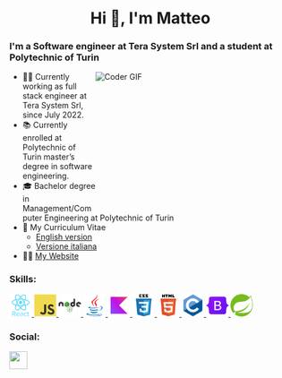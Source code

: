 <h1 align="center">Hi 👋, I'm Matteo</h1>
<h3>I'm a Software engineer at Tera System Srl and a student at Polytechnic of Turin</h3>

<img align="right" alt="Coder GIF" height=250 width=350 src="https://media.giphy.com/media/v1.Y2lkPTc5MGI3NjExczIxZW80cnc4eXdndjd5NTVkNWI1eWc3NmVkcHdseGdrcjh2aHl1NSZlcD12MV9pbnRlcm5hbF9naWZfYnlfaWQmY3Q9Zw/qgQUggAC3Pfv687qPC/giphy.gif" />

- 👨‍💼 Currently working as full stack engineer at Tera System Srl, since July 2022.
- 📚 Currently enrolled at Polytechnic of Turin master’s degree in software engineering.
- 🎓 Bachelor degree in Management/Computer Engineering at Polytechnic of Turin
- 📄 My Curriculum Vitae
     - [English version](https://www.canva.com/design/DAF2C45ttkg/ePjyt4zRqiAsw48xSiDPEw/view?utm_content=DAF2C45ttkg&utm_campaign=designshare&utm_medium=link&utm_source=editor)
     - [Versione italiana](https://www.canva.com/design/DAF7lIDZeFA/9J6wvvCNnRyx1aJGpJbNzQ/view?utm_content=DAF7lIDZeFA&utm_campaign=designshare&utm_medium=link&utm_source=editor)
- 🧑‍💻 [My Website](https://www.github.com/matteobusnelli)

<h3 align="left">Skills:</h3>
<p align="left">
     <a href="https://reactjs.org/" target="_blank" rel="noreferrer">
        <img src="https://raw.githubusercontent.com/devicons/devicon/master/icons/react/react-original-wordmark.svg" alt="react" width="40" height="40"/>
    </a>
     <a href="https://developer.mozilla.org/en-US/docs/Web/JavaScript" target="_blank" rel="noreferrer">
        <img src="https://raw.githubusercontent.com/devicons/devicon/master/icons/javascript/javascript-original.svg" alt="javascript" width="40" height="40"/>
    </a>
    <a href="https://nodejs.org" target="_blank" rel="noreferrer">
        <img src="https://raw.githubusercontent.com/devicons/devicon/master/icons/nodejs/nodejs-original-wordmark.svg" alt="nodejs" width="40" height="40"/>
    </a>
    <a href="https://www.java.com" target="_blank" rel="noreferrer">
        <img src="https://raw.githubusercontent.com/devicons/devicon/master/icons/java/java-original.svg" alt="java" width="40" height="40"/>
    </a>
    <a href="https://www.java.com" target="_blank" rel="noreferrer">
        <img src="https://raw.githubusercontent.com/devicons/devicon/master/icons/kotlin/kotlin-original.svg" alt="kotlin" width="40" height="40"/>
    </a>
    <a href="https://www.w3schools.com/css/" target="_blank" rel="noreferrer">
        <img src="https://raw.githubusercontent.com/devicons/devicon/master/icons/css3/css3-original-wordmark.svg" alt="css3" width="40" height="40">  
    </a>
    <a href="https://www.w3.org/html/" target="_blank" rel="noreferrer">
        <img src="https://raw.githubusercontent.com/devicons/devicon/master/icons/html5/html5-original-wordmark.svg" alt="html5" width="40" height="40"/> 
    </a>
    <a href="https://www.cprogramming.com/" target="_blank" rel="noreferrer">
        <img src="https://raw.githubusercontent.com/devicons/devicon/master/icons/c/c-original.svg" alt="c" width="40" height="40"/>
    </a>
     <a href="https://www.cprogramming.com/" target="_blank" rel="noreferrer">
        <img src="https://raw.githubusercontent.com/devicons/devicon/master/icons/bootstrap/bootstrap-original.svg" alt="bootstrap" width="40" height="40"/>
    </a>
     <a href="https://www.cprogramming.com/" target="_blank" rel="noreferrer">
        <img src="https://raw.githubusercontent.com/devicons/devicon/master/icons/spring/spring-original.svg" alt="spring" width="40" height="40"/>
    </a>
</p>

<h3 align="left">Social:</h3>
<p align="left">
    <a href="www.linkedin.com/in/matteo-busnelli-935a33250" target="_blank" rel="noreferrer"><img src="https://raw.githubusercontent.com/danielcranney/readme-generator/main/public/icons/socials/linkedin.svg" width="32" height="32" /></a>
</p>
